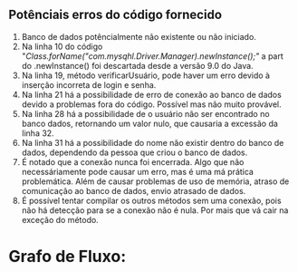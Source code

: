 ## Potênciais erros do código fornecido
1. Banco de dados potêncialmente não existente ou não iniciado.
2. Na linha 10 do código "*Class.forName("com.mysqhl.Driver.Manager).newInstance();"* a part do .newInstance() foi descartada desde a versão 9.0 do Java.
3. Na linha 19, método verificarUsuário, pode haver um erro devido à inserção incorreta de login e senha.
4. Na linha 21 há a possibilidade de erro de conexão ao banco de dados devido a problemas fora do código. Possível mas não muito provável.
5. Na linha 28 há a possibilidade de o usuário não ser encontrado no banco dados, retornando um valor nulo, que causaria a excessão da linha 32.
6. Na linha 31 há a possibilidade do nome não existir dentro do banco de dados, dependendo da pessoa que criou o banco de dados.
7. É notado que a conexão nunca foi encerrada. Algo que não necessáriamente pode causar um erro, mas é uma má prática problemática. Além de causar problemas de uso de memória, atraso de comunicação ao banco de dados, envio atrasado de dados.
8. É possível tentar compilar os outros métodos sem uma conexão, pois não há detecção para se a conexão não é nula. Por mais que vá cair na exceção do método.

# Grafo de Fluxo:

